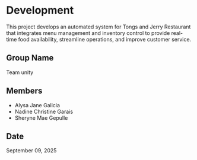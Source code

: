 # Development 
This project develops an automated system for Tongs and Jerry Restaurant that integrates menu management and inventory control to provide real-time food availability, streamline operations, and improve customer service.

## Group Name
Team unity

## Members
- Alysa Jane Galicia   
- Nadine Christine Garais  
- Sheryne Mae Gepulle  

## Date
September 09, 2025

